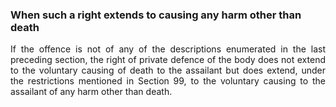 ### When such a right extends to causing any harm other than death
<div style="text-align: justify">

If the offence is not of any of the descriptions enumerated in the last preceding section, the right of private defence of the body does not extend to the voluntary causing of death to the assailant but does extend, under the restrictions mentioned in Section 99, to the voluntary causing to the assailant of any harm other than death.

</div>
